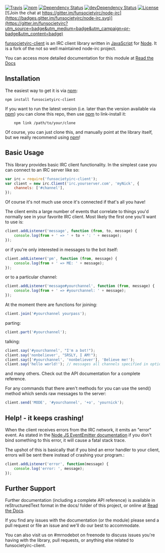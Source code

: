 [![Travis](https://img.shields.io/travis/funsocietyirc/node-irc.svg?style=flat)](https://travis-ci.org/funsocietyirc/node-irc)
[![npm](https://img.shields.io/npm/v/funsocietyirc-client.svg?style=flat)](https://www.npmjs.com/package/funsocietyirc-client)
[![Dependency Status](https://img.shields.io/david/funsocietyirc/node-irc.svg?style=flat)](https://david-dm.org/funsocietyirc/node-irc#info=Dependencies)
[![devDependency Status](https://img.shields.io/david/dev/funsocietyirc/node-irc.svg?style=flat)](https://david-dm.org/funsocietyirc/node-irc#info=devDependencies)
[![License](https://img.shields.io/badge/license-GPLv3-blue.svg?style=flat)](http://opensource.org/licenses/GPL-3.0)
[![Join the chat at https://gitter.im/funsocietyirc/node-irc](https://badges.gitter.im/funsocietyirc/node-irc.svg)](https://gitter.im/funsocietyirc?utm_source=badge&utm_medium=badge&utm_campaign=pr-badge&utm_content=badge)


[funsocietyirc-client](http://funsocietyirc-client.readthedocs.org/) is an IRC client library written in [JavaScript](http://en.wikipedia.org/wiki/JavaScript) for [Node](http://nodejs.org/). It is a fork of the not so well maintained node-irc project.

You can access more detailed documentation for this module at [Read the Docs](http://readthedocs.org/docs/funsocietyirc-client/en/latest/)

## Installation

The easiest way to get it is via [npm](http://github.com/isaacs/npm):

```
npm install funsocietyirc-client
```

If you want to run the latest version (i.e. later than the version available via
[npm](http://github.com/isaacs/npm)) you can clone this repo, then use [npm](http://github.com/isaacs/npm) to link-install it:

```
    npm link /path/to/your/clone
```

Of course, you can just clone this, and manually point at the library itself,
but we really recommend using [npm](http://github.com/isaacs/npm)!

## Basic Usage

This library provides basic IRC client functionality. In the simplest case you
can connect to an IRC server like so:

```js
var irc = require('funsocietyirc-client');
var client = new irc.Client('irc.yourserver.com', 'myNick', {
    channels: ['#channel'],
});
```

Of course it's not much use once it's connected if that's all you have!

The client emits a large number of events that correlate to things you'd
normally see in your favorite IRC client. Most likely the first one you'll want
to use is:

```js
client.addListener('message', function (from, to, message) {
    console.log(from + ' => ' + to + ': ' + message);
});
```

or if you're only interested in messages to the bot itself:

```js
client.addListener('pm', function (from, message) {
    console.log(from + ' => ME: ' + message);
});
```

or to a particular channel:

```js
client.addListener('message#yourchannel', function (from, message) {
    console.log(from + ' => #yourchannel: ' + message);
});
```

At the moment there are functions for joining:

```js
client.join('#yourchannel yourpass');
```

parting:

```js
client.part('#yourchannel');
```

talking:

```js
client.say('#yourchannel', "I'm a bot!");
client.say('nonbeliever', "SRSLY, I AM!");
client.say(['#yourchannel', 'nonbeliever'], 'Believe me!');
client.say('hello world!'); // messages all channels specified in options
```

and many others. Check out the API documentation for a complete reference.

For any commands that there aren't methods for you can use the send() method
which sends raw messages to the server:

```js
client.send('MODE', '#yourchannel', '+o', 'yournick');
```

## Help! - it keeps crashing!

When the client receives errors from the IRC network, it emits an "error"
event. As stated in the [Node JS EventEmitter documentation](http://nodejs.org/api/events.html#events_class_events_eventemitter) if you don't bind
something to this error, it will cause a fatal stack trace.

The upshot of this is basically that if you bind an error handler to your
client, errors will be sent there instead of crashing your program.:

```js
client.addListener('error', function(message) {
    console.log('error: ', message);
});
```


## Further Support

Further documentation (including a complete API reference) is available in
reStructuredText format in the docs/ folder of this project, or online at [Read the Docs](http://readthedocs.org/docs/funsocietyirc-client/en/latest/).

If you find any issues with the documentation (or the module) please send a pull
request or file an issue and we'll do our best to accommodate.

You can also visit us on #mrnodebot on freenode to discuss issues you're having
with the library, pull requests, or anything else related to funsocietyirc-client.
